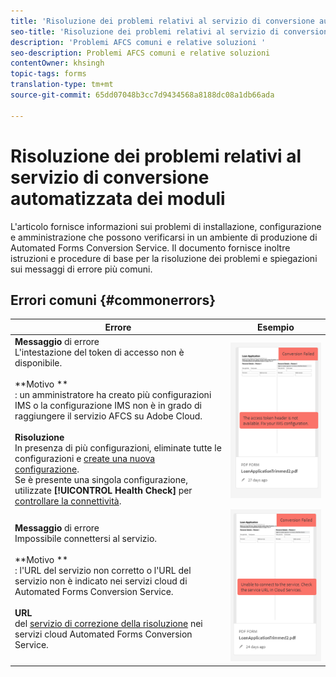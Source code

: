 ```yaml
---
title: 'Risoluzione dei problemi relativi al servizio di conversione automatizzata dei moduli '
seo-title: 'Risoluzione dei problemi relativi al servizio di conversione automatizzata dei moduli (AFCS) '
description: 'Problemi AFCS comuni e relative soluzioni '
seo-description: Problemi AFCS comuni e relative soluzioni
contentOwner: khsingh
topic-tags: forms
translation-type: tm+mt
source-git-commit: 65dd07048b3cc7d9434568a8188dc08a1db66ada

---
```



# Risoluzione dei problemi relativi al servizio di conversione automatizzata dei moduli


L&#39;articolo fornisce informazioni sui problemi di installazione, configurazione e amministrazione che possono verificarsi in un ambiente di produzione di Automated Forms Conversion Service. Il documento fornisce inoltre istruzioni e procedure di base per la risoluzione dei problemi e spiegazioni sui messaggi di errore più comuni.

## Errori comuni {#commonerrors}

| Errore | Esempio |
|--- |--- |
| **Messaggio** di errore <br> L&#39;intestazione del token di accesso non è disponibile. <br><br>**Motivo **<br>: un amministratore ha creato più configurazioni IMS o la configurazione IMS non è in grado di raggiungere il servizio AFCS su Adobe Cloud.<br><br>**Risoluzione**<br> In presenza di più configurazioni, eliminate tutte le configurazioni e [create una nuova configurazione](configure-service.md#obtainpubliccertificates). <br> Se è presente una singola configurazione, utilizzate **[!UICONTROL Health Check]** per [controllare la connettività](configure-service.md#createintegrationoption). | ![Modulo colorato](assets/invalid-ims-configuration.png) |
| **Messaggio** di errore <br> Impossibile connettersi al servizio.  <br><br>**Motivo **<br>: l&#39;URL del servizio non corretto o l&#39;URL del servizio non è indicato nei servizi cloud di Automated Forms Conversion Service.<br><br>**URL** <br> del [servizio di correzione della risoluzione](configure-service.md#configure-the-cloud-service) nei servizi cloud Automated Forms Conversion Service. | ![Modulo colorato](assets/wrong-endpoint-configured.png) |
